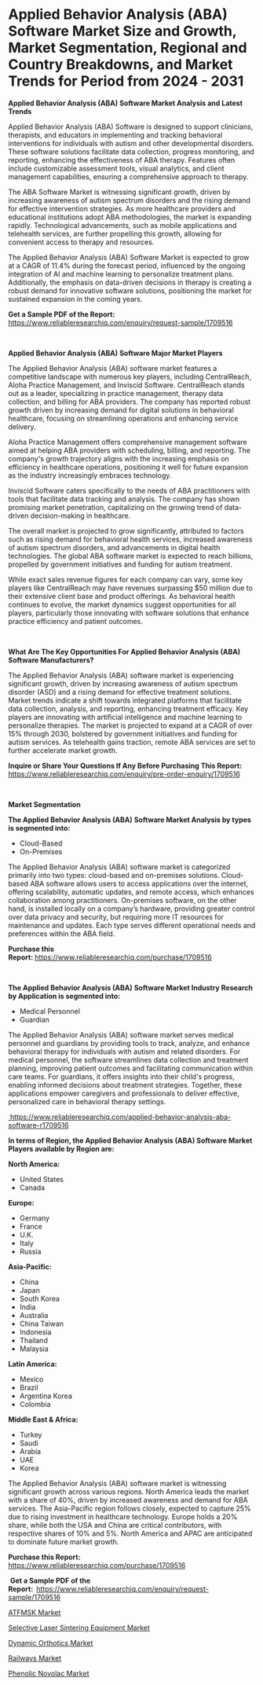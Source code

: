 <p><h1>Applied Behavior Analysis (ABA) Software Market Size and Growth, Market Segmentation, Regional and Country Breakdowns, and Market Trends for Period from 2024 -  2031</h1></p><p><strong>Applied Behavior Analysis (ABA) Software Market Analysis and Latest Trends</strong></p>
<p><p>Applied Behavior Analysis (ABA) Software is designed to support clinicians, therapists, and educators in implementing and tracking behavioral interventions for individuals with autism and other developmental disorders. These software solutions facilitate data collection, progress monitoring, and reporting, enhancing the effectiveness of ABA therapy. Features often include customizable assessment tools, visual analytics, and client management capabilities, ensuring a comprehensive approach to therapy.</p><p>The ABA Software Market is witnessing significant growth, driven by increasing awareness of autism spectrum disorders and the rising demand for effective intervention strategies. As more healthcare providers and educational institutions adopt ABA methodologies, the market is expanding rapidly. Technological advancements, such as mobile applications and telehealth services, are further propelling this growth, allowing for convenient access to therapy and resources. </p><p>The Applied Behavior Analysis (ABA) Software Market is expected to grow at a CAGR of 11.4% during the forecast period, influenced by the ongoing integration of AI and machine learning to personalize treatment plans. Additionally, the emphasis on data-driven decisions in therapy is creating a robust demand for innovative software solutions, positioning the market for sustained expansion in the coming years.</p></p>
<p><strong>Get a Sample PDF of the Report:&nbsp;</strong> <a href="https://www.reliableresearchiq.com/enquiry/request-sample/1709516?utm_campaign=1123&utm_medium=2&utm_source=Github&utm_content=ia&utm_term=21102024&utm_id=applied-behavior-analysis-aba-software">https://www.reliableresearchiq.com/enquiry/request-sample/1709516</a></p>
<p>&nbsp;</p>
<p><strong>Applied Behavior Analysis (ABA) Software Major Market Players</strong></p>
<p><p>The Applied Behavior Analysis (ABA) software market features a competitive landscape with numerous key players, including CentralReach, Aloha Practice Management, and Inviscid Software. CentralReach stands out as a leader, specializing in practice management, therapy data collection, and billing for ABA providers. The company has reported robust growth driven by increasing demand for digital solutions in behavioral healthcare, focusing on streamlining operations and enhancing service delivery.</p><p>Aloha Practice Management offers comprehensive management software aimed at helping ABA providers with scheduling, billing, and reporting. The company's growth trajectory aligns with the increasing emphasis on efficiency in healthcare operations, positioning it well for future expansion as the industry increasingly embraces technology.</p><p>Inviscid Software caters specifically to the needs of ABA practitioners with tools that facilitate data tracking and analysis. The company has shown promising market penetration, capitalizing on the growing trend of data-driven decision-making in healthcare.</p><p>The overall market is projected to grow significantly, attributed to factors such as rising demand for behavioral health services, increased awareness of autism spectrum disorders, and advancements in digital health technologies. The global ABA software market is expected to reach billions, propelled by government initiatives and funding for autism treatment.</p><p>While exact sales revenue figures for each company can vary, some key players like CentralReach may have revenues surpassing $50 million due to their extensive client base and product offerings. As behavioral health continues to evolve, the market dynamics suggest opportunities for all players, particularly those innovating with software solutions that enhance practice efficiency and patient outcomes.</p></p>
<p>&nbsp;</p>
<p><strong>What Are The Key Opportunities For Applied Behavior Analysis (ABA) Software Manufacturers?</strong></p>
<p><p>The Applied Behavior Analysis (ABA) software market is experiencing significant growth, driven by increasing awareness of autism spectrum disorder (ASD) and a rising demand for effective treatment solutions. Market trends indicate a shift towards integrated platforms that facilitate data collection, analysis, and reporting, enhancing treatment efficacy. Key players are innovating with artificial intelligence and machine learning to personalize therapies. The market is projected to expand at a CAGR of over 15% through 2030, bolstered by government initiatives and funding for autism services. As telehealth gains traction, remote ABA services are set to further accelerate market growth.</p></p>
<p><strong>Inquire or Share Your Questions If Any Before Purchasing This Report:</strong> <a href="https://www.reliableresearchiq.com/enquiry/pre-order-enquiry/1709516?utm_campaign=1123&utm_medium=2&utm_source=Github&utm_content=ia&utm_term=21102024&utm_id=applied-behavior-analysis-aba-software">https://www.reliableresearchiq.com/enquiry/pre-order-enquiry/1709516</a></p>
<p>&nbsp;</p>
<p><strong>Market Segmentation</strong></p>
<p><strong>The Applied Behavior Analysis (ABA) Software Market Analysis by types is segmented into:</strong></p>
<p><ul><li>Cloud-Based</li><li>On-Premises</li></ul></p>
<p><p>The Applied Behavior Analysis (ABA) software market is categorized primarily into two types: cloud-based and on-premises solutions. Cloud-based ABA software allows users to access applications over the internet, offering scalability, automatic updates, and remote access, which enhances collaboration among practitioners. On-premises software, on the other hand, is installed locally on a company’s hardware, providing greater control over data privacy and security, but requiring more IT resources for maintenance and updates. Each type serves different operational needs and preferences within the ABA field.</p></p>
<p><strong>Purchase this Report:&nbsp;</strong><a href="https://www.reliableresearchiq.com/purchase/1709516?utm_campaign=1123&utm_medium=2&utm_source=Github&utm_content=ia&utm_term=21102024&utm_id=applied-behavior-analysis-aba-software">https://www.reliableresearchiq.com/purchase/1709516</a></p>
<p>&nbsp;</p>
<p><strong>The Applied Behavior Analysis (ABA) Software Market Industry Research by Application is segmented into:</strong></p>
<p><ul><li>Medical Personnel</li><li>Guardian</li></ul></p>
<p><p>The Applied Behavior Analysis (ABA) software market serves medical personnel and guardians by providing tools to track, analyze, and enhance behavioral therapy for individuals with autism and related disorders. For medical personnel, the software streamlines data collection and treatment planning, improving patient outcomes and facilitating communication within care teams. For guardians, it offers insights into their child's progress, enabling informed decisions about treatment strategies. Together, these applications empower caregivers and professionals to deliver effective, personalized care in behavioral therapy settings.</p></p>
<p><a href="https://www.reliableresearchiq.com/applied-behavior-analysis-aba-software-r1709516?utm_campaign=1123&utm_medium=2&utm_source=Github&utm_content=ia&utm_term=21102024&utm_id=applied-behavior-analysis-aba-software">&nbsp;https://www.reliableresearchiq.com/applied-behavior-analysis-aba-software-r1709516</a></p>
<p><strong>In terms of Region, the Applied Behavior Analysis (ABA) Software Market Players available by Region are:</strong></p>
<p>
    <p> <strong> North America: </strong>
        <ul>
            <li>United States</li>
            <li>Canada</li>
        </ul>
        </p> 
    <p> <strong> Europe: </strong>
        <ul>
            <li>Germany</li>
            <li>France</li>
            <li>U.K.</li>
            <li>Italy</li>
            <li>Russia</li>
        </ul>
        </p> 
    <p> <strong> Asia-Pacific: </strong>
        <ul>
            <li>China</li>
            <li>Japan</li>
            <li>South Korea</li>
            <li>India</li>
            <li>Australia</li>
            <li>China Taiwan</li>
            <li>Indonesia</li>
            <li>Thailand</li>
            <li>Malaysia</li>
        </ul>
        </p> 
    <p> <strong> Latin America: </strong>
        <ul>
            <li>Mexico</li>
            <li>Brazil</li>
            <li>Argentina Korea</li>
            <li>Colombia</li>
        </ul>
        </p> 
    <p> <strong> Middle East & Africa: </strong>
        <ul>
            <li>Turkey</li>
            <li>Saudi</li>
            <li>Arabia</li>
            <li>UAE</li>
            <li>Korea</li>
        </ul>
    </p>
    </p>
<p><p>The Applied Behavior Analysis (ABA) software market is witnessing significant growth across various regions. North America leads the market with a share of 40%, driven by increased awareness and demand for ABA services. The Asia-Pacific region follows closely, expected to capture 25% due to rising investment in healthcare technology. Europe holds a 20% share, while both the USA and China are critical contributors, with respective shares of 10% and 5%. North America and APAC are anticipated to dominate future market growth.</p></p>
<p><strong>Purchase this Report: </strong><a href="https://www.reliableresearchiq.com/purchase/1709516?utm_campaign=1123&utm_medium=2&utm_source=Github&utm_content=ia&utm_term=21102024&utm_id=applied-behavior-analysis-aba-software">https://www.reliableresearchiq.com/purchase/1709516</a></p>
<p>&nbsp;<strong>Get a Sample PDF of the Report:&nbsp;&nbsp;</strong><a href="https://www.reliableresearchiq.com/enquiry/request-sample/1709516?utm_campaign=1123&utm_medium=2&utm_source=Github&utm_content=ia&utm_term=21102024&utm_id=applied-behavior-analysis-aba-software">https://www.reliableresearchiq.com/enquiry/request-sample/1709516</a></p>
<p><strong></strong></p>
<p><p><a href="https://github.com/anaeilandos/Market-Research-Report-List-1/blob/main/atfmsk-market.md?utm_campaign=1123&utm_medium=2&utm_source=Github&utm_content=ia&utm_term=21102024&utm_id=applied-behavior-analysis-aba-software">ATFMSK Market</a></p><p><a href="https://issuu.com/reportprime-2/docs/selective-laser-sintering-equipment_3e80dbea4ca2ec?utm_campaign=1123&utm_medium=2&utm_source=Github&utm_content=ia&utm_term=21102024&utm_id=applied-behavior-analysis-aba-software">Selective Laser Sintering Equipment Market</a></p><p><a href="https://www.linkedin.com/pulse/evaluating-dynamic-orthotics-market-trends-growth-opportunities-06p3c?utm_campaign=1123&utm_medium=2&utm_source=Github&utm_content=ia&utm_term=21102024&utm_id=applied-behavior-analysis-aba-software">Dynamic Orthotics Market</a></p><p><a href="https://github.com/angilauio/Market-Research-Report-List-1/blob/main/railways-market.md?utm_campaign=1123&utm_medium=2&utm_source=Github&utm_content=ia&utm_term=21102024&utm_id=applied-behavior-analysis-aba-software">Railways Market</a></p><p><a href="https://medium.com/@brittroma9i/the-phenolic-novolac-market-refracting-market-trends-and-consumer-behaviors-2024-2031-1afb712d5a07?utm_campaign=1123&utm_medium=2&utm_source=Github&utm_content=ia&utm_term=21102024&utm_id=applied-behavior-analysis-aba-software">Phenolic Novolac Market</a></p></p>